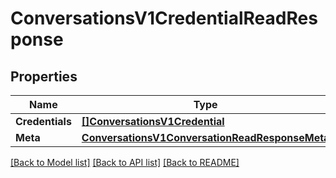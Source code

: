 # ConversationsV1CredentialReadResponse

## Properties

Name | Type | Description | Notes
------------ | ------------- | ------------- | -------------
**Credentials** | [**[]ConversationsV1Credential**](conversations.v1.credential.md) |  | [optional] 
**Meta** | [**ConversationsV1ConversationReadResponseMeta**](conversations_v1_conversationReadResponse_meta.md) |  | [optional] 

[[Back to Model list]](../README.md#documentation-for-models) [[Back to API list]](../README.md#documentation-for-api-endpoints) [[Back to README]](../README.md)



